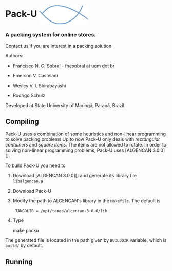 # Pack-U <img src='docs/images/packu-small.png' style="vertical-align:middle;height:60px">

### A packing system for online stores.


Contact us if you are interest in a packing solution

Authors:

  - Francisco N. C. Sobral - fncsobral at uem dot br

  - Emerson V. Castelani
  
  - Wesley V. I. Shirabayashi
  
  - Rodrigo Schulz 

Developed at State University of Maringá, Paraná, Brazil.

## Compiling

Pack-U uses a combination of some heuristics and non-linear
programming to solve packing problems Up to now Pack-U only deals with
*rectangular containers* and *square items*. The items are not allowed
to rotate. In order to solving non-linear programming problems, Pack-U
uses [ALGENCAN 3.0.0][].

To build Pack-U you need to

  1. Download [ALGENCAN 3.0.0][] and generate its library file
  `libalgencan.a`

  1. Download Pack-U

  1. Modify the path to ALGENCAN's library in the `Makefile`. The
  default is

          TANGOLIB = /opt/tango/algencan-3.0.0/lib

  1. Type
  
        make packu

The generated file is located in the path given by `BUILDDIR`
variable, which is `build/` by default.

## Running

[logo]: docs/packu.png

[algencan]: http://www.ime.usp.br/~egbirgin/tango
